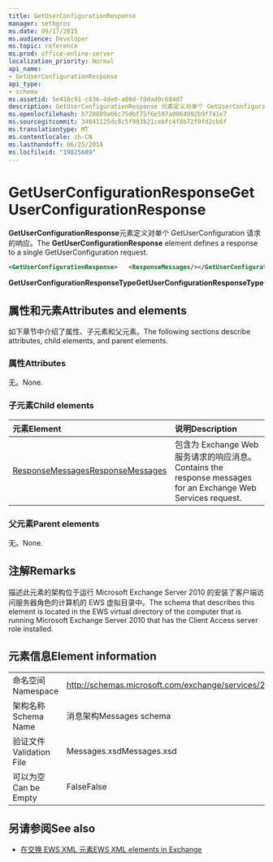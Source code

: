 ```yaml
---
title: GetUserConfigurationResponse
manager: sethgros
ms.date: 09/17/2015
ms.audience: Developer
ms.topic: reference
ms.prod: office-online-server
localization_priority: Normal
api_name:
- GetUserConfigurationResponse
api_type:
- schema
ms.assetid: 5e418c91-c836-4de0-a80d-f0dad0c684d7
description: GetUserConfigurationResponse 元素定义对单个 GetUserConfiguration 请求的响应。
ms.openlocfilehash: b720809a66c75dbf75f6e597a0064992b9f741e7
ms.sourcegitcommit: 34041125dc8c5f993b21cebfc4f8b72f0fd2cb6f
ms.translationtype: MT
ms.contentlocale: zh-CN
ms.lasthandoff: 06/25/2018
ms.locfileid: "19825689"
---
```

# <a name="getuserconfigurationresponse"></a><span data-ttu-id="e72d7-103">GetUserConfigurationResponse</span><span class="sxs-lookup"><span data-stu-id="e72d7-103">GetUserConfigurationResponse</span></span>

<span data-ttu-id="e72d7-104">**GetUserConfigurationResponse**元素定义对单个 GetUserConfiguration 请求的响应。</span><span class="sxs-lookup"><span data-stu-id="e72d7-104">The **GetUserConfigurationResponse** element defines a response to a single GetUserConfiguration request.</span></span> 
  
```xml
<GetUserConfigurationResponse>   <ResponseMessages/></GetUserConfigurationResponse>
```

 <span data-ttu-id="e72d7-105">**GetUserConfigurationResponseType**</span><span class="sxs-lookup"><span data-stu-id="e72d7-105">**GetUserConfigurationResponseType**</span></span>
## <a name="attributes-and-elements"></a><span data-ttu-id="e72d7-106">属性和元素</span><span class="sxs-lookup"><span data-stu-id="e72d7-106">Attributes and elements</span></span>

<span data-ttu-id="e72d7-107">如下章节中介绍了属性、子元素和父元素。</span><span class="sxs-lookup"><span data-stu-id="e72d7-107">The following sections describe attributes, child elements, and parent elements.</span></span>
  
### <a name="attributes"></a><span data-ttu-id="e72d7-108">属性</span><span class="sxs-lookup"><span data-stu-id="e72d7-108">Attributes</span></span>

<span data-ttu-id="e72d7-109">无。</span><span class="sxs-lookup"><span data-stu-id="e72d7-109">None.</span></span>
  
### <a name="child-elements"></a><span data-ttu-id="e72d7-110">子元素</span><span class="sxs-lookup"><span data-stu-id="e72d7-110">Child elements</span></span>

|<span data-ttu-id="e72d7-111">**元素**</span><span class="sxs-lookup"><span data-stu-id="e72d7-111">**Element**</span></span>|<span data-ttu-id="e72d7-112">**说明**</span><span class="sxs-lookup"><span data-stu-id="e72d7-112">**Description**</span></span>|
|:-----|:-----|
|[<span data-ttu-id="e72d7-113">ResponseMessages</span><span class="sxs-lookup"><span data-stu-id="e72d7-113">ResponseMessages</span></span>](responsemessages.md) <br/> |<span data-ttu-id="e72d7-114">包含为 Exchange Web 服务请求的响应消息。</span><span class="sxs-lookup"><span data-stu-id="e72d7-114">Contains the response messages for an Exchange Web Services request.</span></span>  <br/> |
   
### <a name="parent-elements"></a><span data-ttu-id="e72d7-115">父元素</span><span class="sxs-lookup"><span data-stu-id="e72d7-115">Parent elements</span></span>

<span data-ttu-id="e72d7-116">无。</span><span class="sxs-lookup"><span data-stu-id="e72d7-116">None.</span></span>
  
## <a name="remarks"></a><span data-ttu-id="e72d7-117">注解</span><span class="sxs-lookup"><span data-stu-id="e72d7-117">Remarks</span></span>

<span data-ttu-id="e72d7-118">描述此元素的架构位于运行 Microsoft Exchange Server 2010 的安装了客户端访问服务器角色的计算机的 EWS 虚拟目录中。</span><span class="sxs-lookup"><span data-stu-id="e72d7-118">The schema that describes this element is located in the EWS virtual directory of the computer that is running Microsoft Exchange Server 2010 that has the Client Access server role installed.</span></span>
  
## <a name="element-information"></a><span data-ttu-id="e72d7-119">元素信息</span><span class="sxs-lookup"><span data-stu-id="e72d7-119">Element information</span></span>

|||
|:-----|:-----|
|<span data-ttu-id="e72d7-120">命名空间</span><span class="sxs-lookup"><span data-stu-id="e72d7-120">Namespace</span></span>  <br/> |http://schemas.microsoft.com/exchange/services/2006/messages  <br/> |
|<span data-ttu-id="e72d7-121">架构名称</span><span class="sxs-lookup"><span data-stu-id="e72d7-121">Schema Name</span></span>  <br/> |<span data-ttu-id="e72d7-122">消息架构</span><span class="sxs-lookup"><span data-stu-id="e72d7-122">Messages schema</span></span>  <br/> |
|<span data-ttu-id="e72d7-123">验证文件</span><span class="sxs-lookup"><span data-stu-id="e72d7-123">Validation File</span></span>  <br/> |<span data-ttu-id="e72d7-124">Messages.xsd</span><span class="sxs-lookup"><span data-stu-id="e72d7-124">Messages.xsd</span></span>  <br/> |
|<span data-ttu-id="e72d7-125">可以为空</span><span class="sxs-lookup"><span data-stu-id="e72d7-125">Can be Empty</span></span>  <br/> |<span data-ttu-id="e72d7-126">False</span><span class="sxs-lookup"><span data-stu-id="e72d7-126">False</span></span>  <br/> |
   
## <a name="see-also"></a><span data-ttu-id="e72d7-127">另请参阅</span><span class="sxs-lookup"><span data-stu-id="e72d7-127">See also</span></span>



- [<span data-ttu-id="e72d7-128">在交换 EWS XML 元素</span><span class="sxs-lookup"><span data-stu-id="e72d7-128">EWS XML elements in Exchange</span></span>](ews-xml-elements-in-exchange.md)

